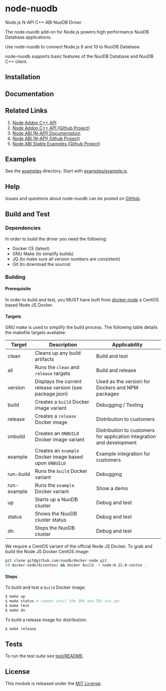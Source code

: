 # node-nuodb

Node.js N-API C++ ABI NuoDB Driver

The node-nuodb add-on for Node.js powers high performance NuoDB Database applications.

Use node-nuodb to connect Node.js 8 and 10 to NuoDB Database.

node-nuodb supports basic features of the NuoDB Database and
NuoDB C++ client.

## Installation

## Documentation

## Related Links

1. [Node Addon C++ API][40]
2. [Node Addon C++ API (Github Project)][41]
2. [Node ABI (N-API) Documentation][42]
3. [Node ABI (N-API) Github Project)][43]
4. [Node ABI Stable Examples (Github Project)][44]

## Examples

See the [examples][30] directory.  Start with
[examples/example.js][31].

## Help

Issues and questions about node-nuodb can be posted on [GitHub][3].

## Build and Test

### Dependencies

In order to build the driver you need the following:

- Docker CE (latest)
- GNU Make (to simplify builds)
- JQ (to make sure all version numbers are consistent)
- Git (to download the source)

### Building

#### Prerequisite

In order to build and test, you MUST have built from [docker-node][45] a
CentOS based Node JS Docker.

#### Targets

GNU make is used to simplify the build process. The following table details
the makefile targets available:

| Target  	|  Description 	|  Applicability 	|
|---	|---	|---	|
|  clean  |  Cleans up any build artifacts 	|  Build and test   |
|  all	|  Runs the `clean` and `release` targets 	|  Build and release 	|
|  version 	|  Displays the current release version (see package.json) 	|  Used as the version for Dockers and NPM packages   |
|  build 	|  Creates a `build` Docker image variant 	|  Debugging / Testing  	|
|  release	|  Creates a `release` Docker image 	|  Distribution to customers   |
|  onbuild 	|  Creates an `ONBUILD` Docker image variant 	|  Distribution to customers for application integration and development 	|
|  example 	|  Creates an `example` Docker image based upon `ONBUILD` 	|  Example integration for customers 	|
|  run-build 	|  Runs the `build` Docker variant 	|  Debugging 	|
|  run-example 	|  Runs the `example` Docker variant 	|  Show a demo 	|
|  up 	|  Starts up a NuoDB cluster 	|  Debug and test 	| 
|  status 	|  Shows the NuoDB cluster status 	|  Debug and test 	|
|  dn 	|  Stops the NuoDB cluster 	|  Debug and test 	|

We require a CentOS variant of the official Node JS Docker.
To grab and build the Node JS Docker CentOS image:

```bash
git clone git@github.com:nuodb/docker-node.git
cd docker-node/8/centos/ && docker build -t node:8.12.0-centos .
```
#### Steps

To build and test a `build` Docker image:

```bash
$ make up
$ make status # repeat until the SMs and TEs are up!
$ make test
$ make dn
```

To build a release image for distribution:

```bash
$ make release
```

## Tests

To run the test suite see [test/README][34].

## License

This module is released under the [MIT License][36].

[3]: https://github.com/nuodb/node-nuodb/issues
[30]: https://github.com/nuodb/node-nuodb/blob/master/examples
[34]: https://github.com/nuodb/node-nuodb/blob/master/test/README.md
[36]: https://opensource.org/licenses/MIT
[31]: https://github.com/nuodb/node-nuodb/blob/master/examples/example.js#L1
[40]: https://github.com/nodejs/node-addon-api#api
[41]: https://github.com/nodejs/node-addon-api
[42]: https://nodejs.org/api/n-api.html
[43]: https://github.com/nodejs/node/blob/master/doc/api/n-api.md
[44]: https://github.com/nodejs/abi-stable-node-addon-examples
[45]: https://github.com/nuodb/docker-node/tree/master/8/centos
